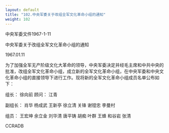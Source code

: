 ```yaml
---
layout: default
title: "102.中央军委关于改组全军文化革命小组的通知"
weight: 102
---
```


中央军委文件1967-1-11

中央军委关于改组全军文化革命小组的通知

1967.01.11

为了加强全军无产阶级文化大革命的领导，中央军委决定并经毛主席和中共中央的批准，改组全军文化革命小组，成立新的全军文化革命小组，在中央军委和中央文化革命小组的直接领导下进行工作。现将新的全军文化革命小组成员名单公布如下：

组长：  徐向前  顾问：  江青

副组长：  肖华  杨成武  王新亭  徐立清  关锋  谢镗忠  李曼村

组员：  王宏坤  余立金  刘华清  唐平铸  胡痴  叶群  王蜂  和谷岩  张清

CCRADB

